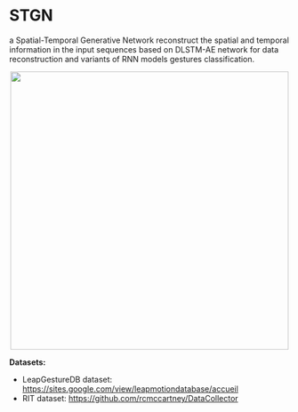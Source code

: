 # STGN
a Spatial-Temporal Generative Network reconstruct the spatial and temporal information in the input sequences based on DLSTM-AE network  for data reconstruction and variants of RNN models gestures classification. 

<p align="center">
 <img src="https://github.com/AMEURsafa/STGN/assets/169682867/8c520b64-82f4-48a5-a2cf-7e4c31620948" width="500" height="500">
</p>

**Datasets:**
- LeapGestureDB dataset: https://sites.google.com/view/leapmotiondatabase/accueil
- RIT dataset:  https://github.com/rcmccartney/DataCollector
